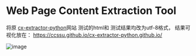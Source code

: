 
# Web Page Content Extraction Tool

将原 [cx-extractor-python](https://github.com/chrislinan/cx-extractor-python)网站  测试的html和 测试结果均改为utf-8格式， 结果可视化放在： https://ccssu.github.io/cx-extractor-python.github.io/ 

![image](https://github.com/ccssu/cx-extractor-python.github.io/assets/109639975/7b0c293b-54e2-41e9-8e2c-7a860408df0c)
